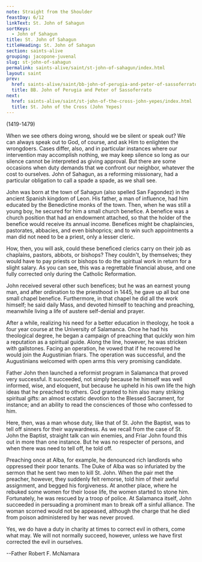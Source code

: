 ```yaml
---
note: Straight from the Shoulder
feastDay: 6/12
linkText: St. John of Sahagun
sortKeys:
  - John of Sahagun
title: St. John of Sahagun
titleHeading: St. John of Sahagun
section: saints-alive
grouping: jacopone-juvenal
slug: st-john-of-sahagun
permalink: saints-alive/saint/st-john-of-sahagun/index.html
layout: saint
prev:
  href: saints-alive/saint/bb-john-of-perugia-and-peter-of-sassoferrato/index.html
  title: BB. John of Perugia and Peter of Sassoferrato
next:
  href: saints-alive/saint/st-john-of-the-cross-john-yepes/index.html
  title: St. John of the Cross (John Yepes)
---
```

(1419-1479)

When we see others doing wrong, should we be silent or speak out? We can always speak out to God, of course, and ask Him to enlighten the wrongdoers. Cases differ, also, and in particular instances where our intervention may accomplish nothing, we may keep silence so long as our silence cannot be interpreted as giving approval. But there are some occasions when duty demands that we confront our neighbor, whatever the cost to ourselves. John of Sahagun, as a reforming missionary, had a particular obligation to call a spade a spade, as we shall see.

John was born at the town of Sahagun (also spelled San Fagondez) in the ancient Spanish kingdom of Leon. His father, a man of influence, had him educated by the Benedictine monks of the town. Then, when he was still a young boy, he secured for him a small church benefice. A benefice was a church position that had an endowment attached, so that the holder of the benefice would receive its annual income. Benefices might be chaplaincies, pastorates, abbacies, and even bishoprics; and to win such appointments a man did not need to be a priest, only a lesser cleric.

How, then, you will ask, could these beneficed clerics carry on their job as chaplains, pastors, abbots, or bishops? They couldn't, by themselves; they would have to pay priests or bishops to do the spiritual work in return for a slight salary. As you can see, this was a regrettable financial abuse, and one fully corrected only during the Catholic Reformation.

John received several other such benefices; but he was an earnest young man, and after ordination to the priesthood in 1445, he gave up all but one small chapel benefice. Furthermore, in that chapel he did all the work himself; he said daily Mass, and devoted himself to teaching and preaching, meanwhile living a life of austere self-denial and prayer.

After a while, realizing his need for a better education in theology, he took a four year course at the University of Salamanca. Once he had his theological degree, he began a campaign of preaching that quickly won him a reputation as a spiritual guide. Along the line, however, he was stricken with gallstones. Facing an operation, he vowed that if he recovered he would join the Augustinian friars. The operation was successful, and the Augustinians welcomed with open arms this very promising candidate.

Father John then launched a reformist program in Salamanca that proved very successful. It succeeded, not simply because he himself was well informed, wise, and eloquent, but because he upheld in his own life the high ideas that he preached to others. God granted to him also many striking spiritual gifts: an almost ecstatic devotion to the Blessed Sacrament, for instance; and an ability to read the consciences of those who confessed to him.

Here, then, was a man whose duty, like that of St. John the Baptist, was to tell off sinners for their waywardness. As we recall from the case of St. John the Baptist, straight talk can win enemies, and Friar John found this out in more than one instance. But he was no respecter of persons, and when there was need to tell off, he told off.

Preaching once at Alba, for example, he denounced rich landlords who oppressed their poor tenants. The Duke of Alba was so infuriated by the sermon that he sent two men to kill St. John. When the pair met the preacher, however, they suddenly felt remorse, told him of their awful assignment, and begged his forgiveness. At another place, where he rebuked some women for their loose life, the women started to stone him. Fortunately, he was rescued by a troop of police. At Salamanca itself, John succeeded in persuading a prominent man to break off a sinful alliance. The woman scorned would not be appeased, although the charge that he died from poison administered by her was never proved.

Yes, we do have a duty in charity at times to correct evil in others, come what may. We will not normally succeed, however, unless we have first corrected the evil in ourselves.

\--Father Robert F. McNamara